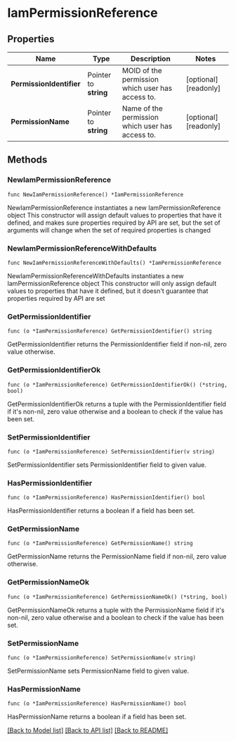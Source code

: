 # IamPermissionReference

## Properties

Name | Type | Description | Notes
------------ | ------------- | ------------- | -------------
**PermissionIdentifier** | Pointer to **string** | MOID of the permission which user has access to. | [optional] [readonly] 
**PermissionName** | Pointer to **string** | Name of the permission which user has access to. | [optional] [readonly] 

## Methods

### NewIamPermissionReference

`func NewIamPermissionReference() *IamPermissionReference`

NewIamPermissionReference instantiates a new IamPermissionReference object
This constructor will assign default values to properties that have it defined,
and makes sure properties required by API are set, but the set of arguments
will change when the set of required properties is changed

### NewIamPermissionReferenceWithDefaults

`func NewIamPermissionReferenceWithDefaults() *IamPermissionReference`

NewIamPermissionReferenceWithDefaults instantiates a new IamPermissionReference object
This constructor will only assign default values to properties that have it defined,
but it doesn't guarantee that properties required by API are set

### GetPermissionIdentifier

`func (o *IamPermissionReference) GetPermissionIdentifier() string`

GetPermissionIdentifier returns the PermissionIdentifier field if non-nil, zero value otherwise.

### GetPermissionIdentifierOk

`func (o *IamPermissionReference) GetPermissionIdentifierOk() (*string, bool)`

GetPermissionIdentifierOk returns a tuple with the PermissionIdentifier field if it's non-nil, zero value otherwise
and a boolean to check if the value has been set.

### SetPermissionIdentifier

`func (o *IamPermissionReference) SetPermissionIdentifier(v string)`

SetPermissionIdentifier sets PermissionIdentifier field to given value.

### HasPermissionIdentifier

`func (o *IamPermissionReference) HasPermissionIdentifier() bool`

HasPermissionIdentifier returns a boolean if a field has been set.

### GetPermissionName

`func (o *IamPermissionReference) GetPermissionName() string`

GetPermissionName returns the PermissionName field if non-nil, zero value otherwise.

### GetPermissionNameOk

`func (o *IamPermissionReference) GetPermissionNameOk() (*string, bool)`

GetPermissionNameOk returns a tuple with the PermissionName field if it's non-nil, zero value otherwise
and a boolean to check if the value has been set.

### SetPermissionName

`func (o *IamPermissionReference) SetPermissionName(v string)`

SetPermissionName sets PermissionName field to given value.

### HasPermissionName

`func (o *IamPermissionReference) HasPermissionName() bool`

HasPermissionName returns a boolean if a field has been set.


[[Back to Model list]](../README.md#documentation-for-models) [[Back to API list]](../README.md#documentation-for-api-endpoints) [[Back to README]](../README.md)


